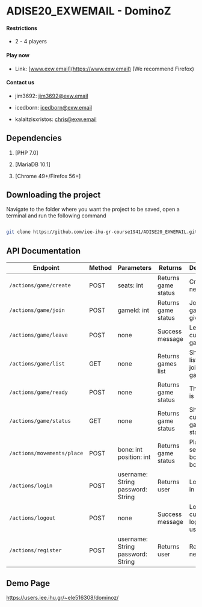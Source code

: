 # ADISE20_EXWEMAIL - DominoZ

#### Restrictions

- 2 - 4 players

#### Play now

- Link: [www.exw.email](https://www.exw.email) (We recommend Firefox)

#### Contact us

- jim3692: jim3692@exw.email

- icedborn: icedborn@exw.email

- kalaitzisxristos: chris@exw.email

## Dependencies

1. [PHP 7.0]

2. [MariaDB 10.1]

3. [Chrome 49+/Firefox 56+]

## Downloading the project

Navigate to the folder where you want the project to be saved, open a terminal and run the following command

```bash

git clone https://github.com/iee-ihu-gr-course1941/ADISE20_EXWEMAIL.git

```

## API Documentation

| Endpoint | Method | Parameters | Returns | Description |
|----------|--------|------------|---------|-------------|
| `/actions/game/create` | POST | seats: int  | Returns game status | Creates new game |
| `/actions/game/join` | POST | gameId: int | Returns game status | Joins a game with given id |
| `/actions/game/leave` | POST | none | Success message | Leaves the current game |
| `/actions/game/list` | GET | none | Returns games list | Shows the list of joinable games |
| `/actions/game/ready` | POST | none | Returns game status | The player is ready |
| `/actions/game/status` | GET | none | Returns game status | Shows current game's status |
| `/actions/movements/place` | POST | bone: int<br/>position: int | Returns game status | Places selected bone into board |
| `/actions/login` | POST | username: String<br/>password: String | Returns user | Logs user in |
| `/actions/logout` | POST | none | Success message | Logs current logged in user out |
| `/actions/register` | POST | username: String<br/>password: String | Returns user | Registers new user |

## Demo Page
https://users.iee.ihu.gr/~ele516308/dominoz/
